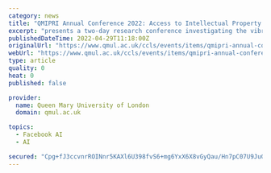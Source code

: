 ```yaml
---
category: news
title: "QMIPRI Annual Conference 2022: Access to Intellectual Property in New and Emerging Technologies"
excerpt: "presents a two-day research conference investigating the vibrant and divergent narratives on the role of intellectual property law and theory vis-à-vis technologies including: human genome editing, licensing, AI and disruptive technologies, justifications ..."
publishedDateTime: 2022-04-29T11:18:00Z
originalUrl: "https://www.qmul.ac.uk/ccls/events/items/qmipri-annual-conference-2022-access-to-intellectual-property-in-new-and-emerging-technologies.html"
webUrl: "https://www.qmul.ac.uk/ccls/events/items/qmipri-annual-conference-2022-access-to-intellectual-property-in-new-and-emerging-technologies.html"
type: article
quality: 0
heat: 0
published: false

provider:
  name: Queen Mary University of London
  domain: qmul.ac.uk

topics:
  - Facebook AI
  - AI

secured: "Cpg+fJ3ccvnrROINnr5KAXl6U398fvS6+mg6YxX6X8vGyQau/Hn7pC07U9JuGdZnrMqpgi0GUwLs2tzNZ8EqJ2UTCMM/8NCx6S2NmnnBUzpU2/7iHs4DR41P587hs4/g0WH1AAhIb4aaKkJrF+qktpi4Viu7IbkAWoXo8R5dfwZQvaGyvd3nH4svXrBPhRJlPvxJ9/dPq0Ame6zUKIY4P4ysFeyoiPxd3Okn/nJcUiA31WztPug7WZvQZey0JU4e54uNkNVUQL6OF2rtdOWoZ8u6Bff/Cj4Y59GeKmWyZKK8aXqv16oan7Gl4YD0BvA37mPC0P9fL0YlB5jK3NsdErIe7BvYswjScw9KDFqbHWk=;DCJCJiqjEVR0loH5Yfb6Xw=="
---
```


